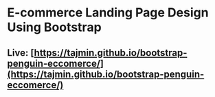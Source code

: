 # E-commerce Landing Page Design Using Bootstrap
## Live: [https://tajmin.github.io/bootstrap-penguin-eccomerce/](https://tajmin.github.io/bootstrap-penguin-eccomerce/)
